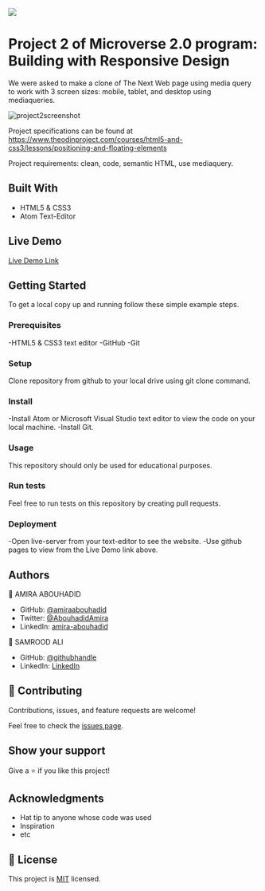 ![](https://img.shields.io/badge/Microverse-blueviolet)

# Project 2 of Microverse 2.0 program: Building with Responsive Design
We were asked to make a clone of The Next Web page using media query to work with 3 screen sizes: mobile, tablet, and desktop using mediaqueries.

![project2screenshot](https://user-images.githubusercontent.com/56790126/108857404-ba6adb80-75f3-11eb-8b0b-8ed4f6ba9ed3.png)

Project specifications can be found at https://www.theodinproject.com/courses/html5-and-css3/lessons/positioning-and-floating-elements

Project requirements: clean, code, semantic HTML, use mediaquery.

## Built With

- HTML5 & CSS3
- Atom Text-Editor

## Live Demo

[Live Demo Link](https://amiraabouhadid.github.io/project2/)

## Getting Started
To get a local copy up and running follow these simple example steps.

### Prerequisites
-HTML5 & CSS3 text editor
-GitHub
-Git

### Setup
Clone repository from github to your local drive using git clone command.

### Install
-Install Atom or Microsoft Visual Studio text editor to view the code on your local machine.
-Install Git.

### Usage
This repository should only be used for educational purposes.

### Run tests
Feel free to run tests on this repository by creating pull requests.

### Deployment
-Open live-server from your text-editor to see the website.
-Use github pages to view from the Live Demo link above.

## Authors

👤 AMIRA ABOUHADID

- GitHub: [@amiraabouhadid](https://github.com/amiraabouhadid)
- Twitter: [@AbouhadidAmira](https://twitter.com/AbouhadidAmira)
- LinkedIn: [amira-abouhadid](https://linkedin.com/amira-abouhadid)


👤 SAMROOD ALI

- GitHub: [@githubhandle](https://github.com/SamroodAli)
- LinkedIn: [LinkedIn](https://www.linkedin.com/in/samrood-ali/)


## 🤝 Contributing

Contributions, issues, and feature requests are welcome!

Feel free to check the [issues page](https://github.com/amiraabouhadid/project2/issues).

## Show your support

Give a ⭐️ if you like this project!

## Acknowledgments

- Hat tip to anyone whose code was used
- Inspiration
- etc

## 📝 License

This project is [MIT](https://github.com/git/git-scm.com/blob/master/MIT-LICENSE.txt) licensed.
